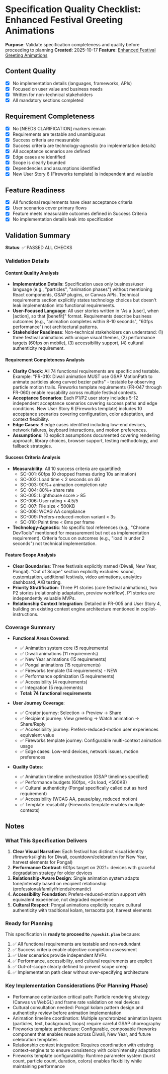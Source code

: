 # Specification Quality Checklist: Enhanced Festival Greeting Animations

**Purpose**: Validate specification completeness and quality before proceeding to planning
**Created**: 2025-10-17
**Feature**: [Enhanced Festival Greeting Animations](/specs/002-enhance-festival-animations/spec.md)

## Content Quality

- [x] No implementation details (languages, frameworks, APIs)
- [x] Focused on user value and business needs
- [x] Written for non-technical stakeholders
- [x] All mandatory sections completed

## Requirement Completeness

- [x] No [NEEDS CLARIFICATION] markers remain
- [x] Requirements are testable and unambiguous
- [x] Success criteria are measurable
- [x] Success criteria are technology-agnostic (no implementation details)
- [x] All acceptance scenarios are defined
- [x] Edge cases are identified
- [x] Scope is clearly bounded
- [x] Dependencies and assumptions identified
- [x] New User Story 6 (Fireworks template) is independent and valuable

## Feature Readiness

- [x] All functional requirements have clear acceptance criteria
- [x] User scenarios cover primary flows
- [x] Feature meets measurable outcomes defined in Success Criteria
- [x] No implementation details leak into specification

## Validation Summary

**Status**: ✅ PASSED ALL CHECKS

### Validation Details

#### Content Quality Analysis

- **Implementation Details**: Specification uses only business/user language (e.g., "particles", "animation phases") without mentioning React components, GSAP plugins, or Canvas APIs. Technical requirements section explicitly states technology choices but doesn't leak implementation into functional requirements.
- **User-Focused Language**: All user stories written in "As a [user], when [action], so that [benefit]" format. Requirements describe business outcomes (e.g., "animation completes within 8-10 seconds", "60fps performance") not architectural patterns.
- **Stakeholder Readiness**: Non-technical stakeholders can understand: (1) three festival animations with unique visual themes, (2) performance targets (60fps on mobile), (3) accessibility support, (4) cultural authenticity requirement.

#### Requirement Completeness Analysis

- **Clarity Check**: All 74 functional requirements are specific and testable. Example: "FR-010: Diwali animation MUST use GSAP MotionPath to animate particles along curved bezier paths" - testable by observing particle motion trails. Fireworks template requirements (FR-047 through FR-060) enable reusability across multiple festival contexts.
- **Acceptance Scenarios**: Each P1/P2 user story includes 5-12 independent acceptance scenarios covering success paths and edge conditions. New User Story 6 (Fireworks template) includes 10 acceptance scenarios covering configuration, color adaptation, and context flexibility.
- **Edge Cases**: 8 edge cases identified including low-end devices, network failures, keyboard interactions, and motion preferences.
- **Assumptions**: 10 explicit assumptions documented covering rendering approach, library choices, browser support, testing methodology, and fallback strategies.

#### Success Criteria Analysis

- **Measurability**: All 10 success criteria are quantified:
  - SC-001: 60fps (0 dropped frames during 10s animation)
  - SC-002: Load time < 2 seconds on 4G
  - SC-003: 90%+ animation completion rate
  - SC-004: 80%+ share rate
  - SC-005: Lighthouse score > 85
  - SC-006: User rating > 4.5/5
  - SC-007: File size < 500KB
  - SC-008: WCAG AA compliance
  - SC-009: Prefers-reduced-motion variant < 3s
  - SC-010: Paint time < 8ms per frame
- **Technology-Agnostic**: No specific tool references (e.g., "Chrome DevTools" mentioned for measurement but not as implementation requirement). Criteria focus on outcomes (e.g., "load in under 2 seconds") not technical implementation.

#### Feature Scope Analysis

- **Clear Boundaries**: Three festivals explicitly named (Diwali, New Year, Pongal). "Out of Scope" section explicitly excludes: sound, customization, additional festivals, video animations, analytics dashboard, A/B testing.
- **Priority Stratification**: Three P1 stories (core festival animations), two P2 stories (relationship adaptation, preview workflow). P1 stories are independently valuable MVPs.
- **Relationship Context Integration**: Detailed in FR-005 and User Story 4, building on existing context engine architecture mentioned in copilot-instructions.

### Coverage Summary

- **Functional Areas Covered**:
  - ✅ Animation system core (5 requirements)
  - ✅ Diwali animations (11 requirements)
  - ✅ New Year animations (15 requirements)
  - ✅ Pongal animations (15 requirements)
  - ✅ Fireworks template (14 requirements) - NEW
  - ✅ Performance optimization (5 requirements)
  - ✅ Accessibility (4 requirements)
  - ✅ Integration (5 requirements)
  - **Total: 74 functional requirements**

- **User Journey Coverage**:
  - ✅ Creator journey: Selection → Preview → Share
  - ✅ Recipient journey: View greeting → Watch animation → Share/Reply
  - ✅ Accessibility journey: Prefers-reduced-motion user experiences equivalent value
  - ✅ Fireworks template journey: Configurable multi-context animation usage
  - ✅ Edge cases: Low-end devices, network issues, motion preferences

- **Quality Gates**:
  - ✅ Animation timeline orchestration (GSAP timelines specified)
  - ✅ Performance budgets (60fps, <2s load, <500KB)
  - ✅ Cultural authenticity (Pongal specifically called out as hard requirement)
  - ✅ Accessibility (WCAG AA, pause/play, reduced motion)
  - ✅ Template reusability (Fireworks template enables multiple contexts)

## Notes

### What This Specification Delivers

1. **Clear Visual Narrative**: Each festival has distinct visual identity (fireworks/lights for Diwali, countdown/celebration for New Year, harvest elements for Pongal)
2. **Performance Contract**: 60fps target on 2021+ devices with graceful degradation strategy for older devices
3. **Relationship-Aware Design**: Single animation system adapts tone/intensity based on recipient relationship (professional/family/friends/romantic)
4. **Accessibility Foundation**: Prefers-reduced-motion support with equivalent experience, not degraded experience
5. **Cultural Respect**: Pongal animations explicitly require cultural authenticity with traditional kolam, terracotta pot, harvest elements

### Ready for Planning

This specification is **ready to proceed to `/speckit.plan`** because:

1. ✅ All functional requirements are testable and non-redundant
2. ✅ Success criteria enable objective completion assessment
3. ✅ User scenarios provide independent MVPs
4. ✅ Performance, accessibility, and cultural requirements are explicit
5. ✅ Out-of-scope clearly defined to prevent scope creep
6. ✅ Implementation path clear without over-specifying architecture

### Key Implementation Considerations (For Planning Phase)

- Performance optimization critical path: Particle rendering strategy (Canvas vs WebGL) and frame rate validation on real devices
- Cultural consultation needed: Pongal kolam pattern design and authenticity review before animation implementation
- Animation timeline coordination: Multiple synchronized animation layers (particles, text, background, loops) require careful GSAP choreography
- Fireworks template architecture: Configurable, composable fireworks component that enables reuse across Diwali, New Year, and future celebration templates
- Relationship context integration: Requires coordination with existing context-engine.ts to ensure consistency with color/intensity adaptation
- Fireworks template configurability: Runtime parameter system (burst count, particle count, duration, colors) enables flexibility while maintaining performance
